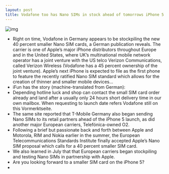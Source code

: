 ```yaml
---
layout: post
title: Vodafone too has Nano SIMs in stock ahead of tomorrows iPhone 5 launch
---
```

![img](http://media.idownloadblog.com/wp-content/uploads/2012/09/Vodafone-Nano-SIM-iFun-001.jpg)
* Right on time, Vodafone in Germany appears to be stockpiling the new 40 percent smaller Nano SIM cards, a German publication reveals. The carrier is one of Apple’s major iPhone distributors throughout Europe and in the United States, where UK’s multinational mobile network operator has a joint venture with the US telco Verizon Communications, called Verizon Wireless (Vodafone has a 45 percent ownership of the joint venture). Apple’s next iPhone is expected to file as the first phone to feature the recently ratified Nano SIM standard which allows for the creation of thinner and smaller mobile devices…
* iFun has the story (machine-translated from German):
* Depending hotline luck and shop can contact the small SIM card order already and land after a usually only 24 hours short delivery time in our own mailbox. When requesting to launch date refers Vodafone still on this Vormerktseite.
* The same site reported that T-Mobile Germany also began sending Nano SIMs to its retail partners ahead of the iPhone 5 launch, as did another major European carriers, Telefónica-owned O2.
* Following a brief but passionate back and forth between Apple and Motorola, RIM and Nokia earlier in the summer, the European Telecommunications Standards Institute finally accepted Apple’s Nano SIM proposal which calls for a 40 percent smaller SIM card.
* We also learned in July that that European carriers began stockpiling and testing Nano SIMs in partnership with Apple.
* Are you looking forward to a smaller SIM card on the iPhone 5?
*  

